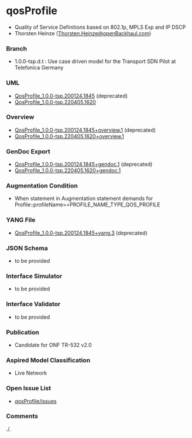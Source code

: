 # qosProfile
- Quality of Service Definitions based on 802.1p, MPLS Exp and IP DSCP
- Thorsten Heinze (Thorsten.Heinze@openBackhaul.com)

### Branch
- 1.0.0-tsp.d.t : Use case driven model for the Transport SDN Pilot at Telefonica Germany

### UML
- [QosProfile_1.0.0-tsp.200124.1845](./QosProfile_1.0.0-tsp.200124.1845.zip) (deprecated)
- [QosProfile_1.0.0-tsp.220405.1620](./QosProfile_1.0.0-tsp.220405.1620.zip)

### Overview 
- [QosProfile_1.0.0-tsp.200124.1845+overview.1](./QosProfile_1.0.0-tsp.200124.1845+overview.1.png) (deprecated)
- [QosProfile_1.0.0-tsp.220405.1620+overview.1](./QosProfile_1.0.0-tsp.220405.1620+overview.1.png)

### GenDoc Export
- [QosProfile_1.0.0-tsp.200124.1845+gendoc.1](./QosProfile_1.0.0-tsp.200124.1845+gendoc.1.docx) (deprecated)
- [QosProfile_1.0.0-tsp.220405.1620+gendoc.1](./QosProfile_1.0.0-tsp.220405.1620+gendoc.1.docx)

### Augmentation Condition
- When statement in Augmentation statement demands for Profile::profileName==PROFILE_NAME_TYPE_QOS_PROFILE

### YANG File
- [QosProfile_1.0.0-tsp.200124.1845+yang.3](./QosProfile_1.0.0-tsp.200124.1845+yang.3.zip) (deprecated)

### JSON Schema
- to be provided

### Interface Simulator
- to be provided

### Interface Validator
- to be provided

### Publication
- Candidate for ONF TR-532 v2.0 

### Aspired Model Classification
- Live Network

### Open Issue List
- [qosProfile/issues](../../issues)

### Comments
./.
